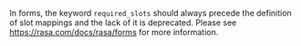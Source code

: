 In forms, the keyword `required_slots` should always precede the definition of slot mappings and the lack of it is deprecated.
Please see https://rasa.com/docs/rasa/forms for more information.